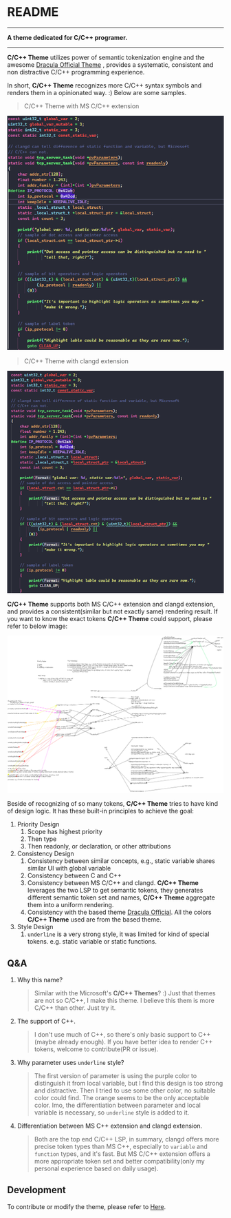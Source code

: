 # README

---

**A theme dedicated for C/C++ programer.**

---

**C/C++ Theme** utilizes power of semantic tokenization engine and the awesome [Dracula Official Theme](https://marketplace.visualstudio.com/items?itemName=dracula-theme.theme-dracula)
, provides a systematic, consistent and non distractive C/C++ programming experience.

In short, **C/C++ Theme** recognizes more C/C++ syntax symbols and renders them in a opinionated way. :) Below are some samples.

> C/C++ Theme with MS C/C++ extension

![](Image/README_2023-05-05-19-47-12.png)

> C/C++ Theme with clangd extension

![](Image/README_2023-05-05-19-49-58.png)

**C/C++ Theme** supports both MS C/C++ extension and clangd extension, and provides a consistent(similar but not exactly same) rendering result. If you want to know the exact tokens **C/C++ Theme** could support, please refer to below image:

![](Image/ccpp_whole_picture.png)

Beside of recognizing of so many tokens, **C/C++ Theme** tries to have kind of design logic. It has these built-in principles to achieve the goal:

1. Priority Design
   1. Scope has highest priority
   2. Then type
   3. Then readonly, or declaration, or other attributions
2. Consistency Design
   1. Consistency between similar concepts, e.g., static variable shares similar UI with global variable
   2. Consistency between C and C++
   3. Consistency between MS C/C++ and clangd. **C/C++ Theme** leverages the two LSP to get semantic tokens, they generates different semantic token set and names, **C/C++ Theme** aggregate them into a uniform rendering.
   4. Consistency with the based theme [Dracula Official](https://github.com/dracula/visual-studio-code.git). All the colors **C/C++ Theme** used are from the based theme.
3. Style Design
   1. `underline` is a very strong style, it was limited for kind of special tokens. e.g. static variable or static functions.

## Q&A

1. Why this name?
    > Similar with the Microsoft's **C/C++ Themes**? :) Just that themes are not so C/C++, I make this theme. I believe this them is more C/C++ than other. Just try it.
    
2. The support of C++.
    > I don't use much of C++, so there's only basic support to C++(maybe already enough). If you have better idea to render C++ tokens, welcome to contribute(PR or issue).

3. Why parameter uses `underline` style?
    > The first version of parameter is using the purple color to distinguish it from local variable, but I find this design is too strong and distractive. Then I tried to use some other color, no suitable color could find. The orange seems to be the only acceptable color. Imo, the differentiation between parameter and local variable is necessary, so `underline` style is added to it.

4. Differentiation between MS C++ extension and clangd extension.
    > Both are the top end C/C++ LSP, in summary, clangd offers more precise token types than MS C++, especially to `variable` and `function` types, and it's fast. But MS C/C++ extension offers a more appropriate token set and better compatibility(only my personal experience based on daily usage).


## Development

To contribute or modify the theme, please refer to [Here](./Develop.md).
 